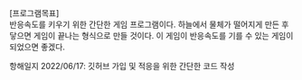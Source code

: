 [프로그램목표]  
반응속도를 키우기 위한 간단한 게임 프로그램이다.
하늘에서 물체가 떨어지게 만든 후 닿으면 게임이 끝나는 형식으로 만들 것이다. 이 게임이 반응속도를 기를 수 있는 게임이 되었으면 좋겠다.

항해일지
2022/06/17: 깃허브 가입 및 적응을 위한 간단한 코드 작성
